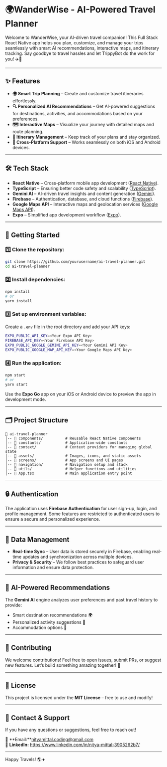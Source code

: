# 🌍WanderWise - AI-Powered Travel Planner

Welcome to WanderWise, your AI-driven travel companion! This Full Stack React Native app helps you plan, customize, and manage your trips seamlessly with smart AI recommendations, interactive maps, and itinerary tracking. Say goodbye to travel hassles and let TrippyBot do the work for you! ✈️🤖

---

## ✨ Features
- **🌍 Smart Trip Planning** – Create and customize travel itineraries effortlessly.
- **🔍 Personalized AI Recommendations** – Get AI-powered suggestions for destinations, activities, and accommodations based on your preferences.
- **🗺️ Interactive Maps** – Visualize your journey with detailed maps and route planning.
- **📅 Itinerary Management** – Keep track of your plans and stay organized.
- **📱 Cross-Platform Support** – Works seamlessly on both iOS and Android devices.

---

## 🛠️ Tech Stack
- **React Native** – Cross-platform mobile app development ([React Native](https://reactnative.dev/)).
- **TypeScript** – Ensuring better code safety and scalability ([TypeScript](https://typescriptlang.org/)).
- **Gemini AI** – AI-driven travel insights and content generation ([Gemini](https://gemini.com/)).
- **Firebase** – Authentication, database, and cloud functions ([Firebase](https://firebase.google.com/)).
- **Google Maps API** – Interactive maps and geolocation services ([Google Maps API](https://developers.google.com/maps)).
- **Expo** – Simplified app development workflow ([Expo](https://expo.dev/)).

---

## 🚀 Getting Started

### 1️⃣ Clone the repository:
```sh
git clone https://github.com/yourusername/ai-travel-planner.git
cd ai-travel-planner
```

### 2️⃣ Install dependencies:
```sh
npm install
# or
yarn install
```

### 3️⃣ Set up environment variables:
Create a `.env` file in the root directory and add your API keys:
```sh
EXPO_PUBLIC_API_KEY=<Your Expo API Key>
FIREBASE_API_KEY=<Your Firebase API Key>
EXPO_PUBLIC_GOOGLE_GEMINI_API_KEY=<Your Gemini API Key>
EXPO_PUBLIC_GOOGLE_MAP_API_KEY=<Your Google Maps API Key>
```

### 4️⃣ Run the application:
```sh
npm start
# or
yarn start
```
Use the **Expo Go** app on your iOS or Android device to preview the app in development mode.

---

## 🗂️ Project Structure
```
📂 ai-travel-planner
│-- 📁 components/          # Reusable React Native components
│-- 📁 constants/           # Application-wide constants
│-- 📁 context/             # Context providers for managing global state
│-- 📁 assets/              # Images, icons, and static assets
│-- 📁 screens/             # App screens and UI pages
│-- 📁 navigation/          # Navigation setup and stack
│-- 📁 utils/               # Helper functions and utilities
│-- 📄 App.tsx              # Main application entry point
```

---

## 🔒 Authentication
The application uses **Firebase Authentication** for user sign-up, login, and profile management. Some features are restricted to authenticated users to ensure a secure and personalized experience.

---

## 🔄 Data Management
- **Real-time Sync** – User data is stored securely in Firebase, enabling real-time updates and synchronization across multiple devices.
- **Privacy & Security** – We follow best practices to safeguard user information and ensure data protection.

---

## 🌟 AI-Powered Recommendations
The **Gemini AI** engine analyzes user preferences and past travel history to provide:
- Smart destination recommendations 🌍
- Personalized activity suggestions 🎢
- Accommodation options 🏨

---

## 🤝 Contributing
We welcome contributions! Feel free to open issues, submit PRs, or suggest new features. Let’s build something amazing together! 🚀

---

## 📜 License
This project is licensed under the **MIT License** – free to use and modify!

---

## 📩 Contact & Support
If you have any questions or suggestions, feel free to reach out!

📧 **Email:**nityamittal.coding@gmail.com  
📌 **LinkedIn:** https://www.linkedin.com/in/nitya-mittal-3905262b7/

---

Happy Travels! 🌎✈️

